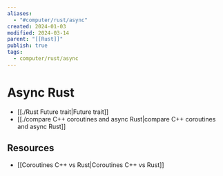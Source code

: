 ```yaml
---
aliases:
  - "#computer/rust/async"
created: 2024-01-03
modified: 2024-03-14
parent: "[[Rust]]"
publish: true
tags:
  - computer/rust/async
---
```


# Async Rust
- [[./Rust Future trait|Future trait]]
- [[./compare C++ coroutines and async Rust|compare C++ coroutines and async Rust]]

## Resources
- [[Coroutines C++ vs Rust|Coroutines C++ vs Rust]]